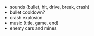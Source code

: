 * sounds (bullet, hit, drive, break, crash)
* bullet cooldown?
* crash explosion 
* music (title, game, end)
* enemy cars and mines

